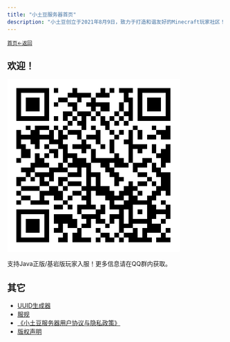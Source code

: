 ```yaml
---
title: "小土豆服务器首页"
description: "小土豆创立于2021年8月9日，致力于打造和谐友好的Minecraft玩家社区！"
---
```

<small id="old_menu"><a href="/">首页</a></small><small><a href="../">←返回</a></small><br>

## 欢迎！
![QQ群850347853](/image/qq.png "扫码加入交流群以获取地址！")

支持Java正版/基岩版玩家入服！更多信息请在QQ群内获取。

## 其它
* [UUID生成器](/uuid/)
* [服规](/rule)
* [《小土豆服务器用户协议与隐私政策》](/policy)
* [版权声明](/licen)

<div id="mdRender_config" data-sideship-hide="0"></div>
<script src="/assets/sober.min.js"></script><script src="/assets/pmd-reRender.min.js"></script>

